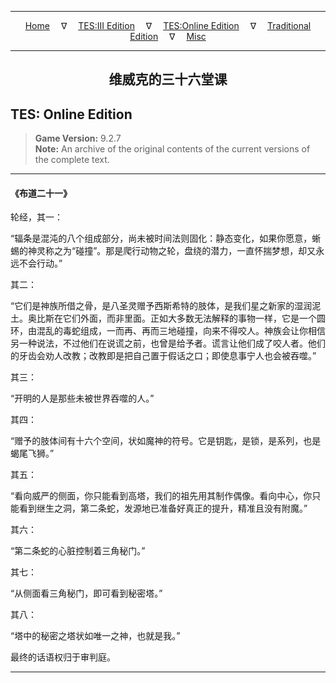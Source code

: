 
---

<!-- Jekyll Page Links -->

<center>
<a href="../../../../index.html">Home</a>
&emsp;&nabla;&emsp;
<a href="../../../index-tes3.html">TES:III Edition</a>
&emsp;&nabla;&emsp;
<a href="../../../index-teso.html">TES:Online Edition</a>
&emsp;&nabla;&emsp;
<a href="../../../index-traditional.html">Traditional Edition</a>
&emsp;&nabla;&emsp;
<a href="../../../index-misc.html">Misc</a>
</center>

<!-- Markdown Body Below: -->

---

<center>
<h2><span style="font-family:Georgia">维威克的三十六堂课</span></h2>
</center>

## TES: Online Edition

> __Game Version:__ 9.2.7\
> __Note:__ An archive of the original contents of the current versions of the complete text.

---

#### 《布道二十一》

轮经，其一：

“辐条是混沌的八个组成部分，尚未被时间法则固化：静态变化，如果你愿意，蜥蜴的神灵称之为“碰撞”。那是爬行动物之轮，盘绕的潜力，一直怀揣梦想，却又永远不会行动。”

其二：

“它们是神族所借之骨，是八圣灵赠予西斯希特的肢体，是我们星之新家的湿润泥土。奥比斯在它们外面，而非里面。正如大多数无法解释的事物一样，它是一个圆环，由混乱的毒蛇组成，一而再、再而三地碰撞，向来不得咬人。神族会让你相信另一种说法，不过他们在说谎之前，也曾是给予者。谎言让他们成了咬人者。他们的牙齿会劝人改教；改教即是把自己置于假话之口；即使息事宁人也会被吞噬。”

其三：

“开明的人是那些未被世界吞噬的人。”

其四：

“赠予的肢体间有十六个空间，状如魔神的符号。它是钥匙，是锁，是系列，也是蝎尾飞狮。”

其五：

“看向威严的侧面，你只能看到高塔，我们的祖先用其制作偶像。看向中心，你只能看到继生之洞，第二条蛇，发源地已准备好真正的提升，精准且没有附魔。”

其六：

“第二条蛇的心脏控制着三角秘门。”

其七：

“从侧面看三角秘门，即可看到秘密塔。”

其八：

“塔中的秘密之塔状如唯一之神，也就是我。”

最终的话语权归于审判庭。

---
